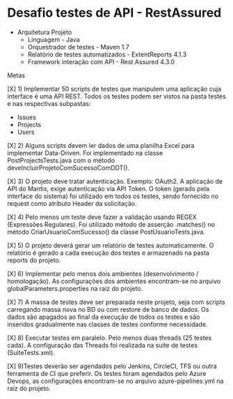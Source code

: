 # Desafio testes de API - RestAssured
- Arquitetura Projeto
    - Linguagem - Java
    - Orquestrador de testes - Maven 1.7
    - Relatório de testes automatizados - ExtentReports 4.1.3
    - Framework interação com API - Rest Assured 4.3.0

Metas

[X] 1) Implementar 50 scripts de testes que manipulem uma aplicação cuja interface é uma API REST. 
Todos os testes podem ser vistos na pasta testes e nas respectivas subpastas:
- Issues
- Projects
- Users

[X] 2) Alguns scripts devem ler dados de uma planilha Excel para implementar Data-Driven.
Foi implementado na classe PostProjectsTests.java com o método deveIncluirProjetoComSucessoComDDT(). 

[X] 3) O projeto deve tratar autenticação. Exemplo: OAuth2.
A aplicação de API do Mantis, exige autenticação via API Token. O token (gerado pela interface do sistema) foi utilizado em todos os testes, sendo fornecido no request como atributo Header da solicitação.

[X] 4) Pelo menos um teste deve fazer a validação usando REGEX (Expressões Regulares). 
Foi utilizado método de asserção .matches() no método CriarUsuarioComSucesso() da classe PostUsuarioTests.java.

[X] 5) O projeto deverá gerar um relatório de testes automaticamente. 
O relatório é gerado a cada execução dos testes e armazenado na pasta reports do projeto.

[X] 6) Implementar pelo menos dois ambientes (desenvolvimento / homologação). 
As configurações dos ambientes encontram-se no arquivo globalParameters.properties na raiz do projeto.

[X] 7) A massa de testes deve ser preparada neste projeto, seja com scripts carregando massa nova no BD ou com restore de banco de dados. 
Os dados são apagados ao final da execução de todos os testes e são inseridos gradualmente nas classes de testes conforme necessidade.

[X] 8) Executar testes em paralelo. Pelo menos duas threads (25 testes cada). 
A configuração das Threads foi realizada na suíte de testes (SuiteTests.xml).

[X] 9)Testes deverão ser agendados pelo Jenkins, CircleCI, TFS ou outra ferramenta de CI que preferir. 
Os testes foram agendados pelo Azure Devops, as configurações encontram-se no arquivo azure-pipelines.yml na raiz do projeto.